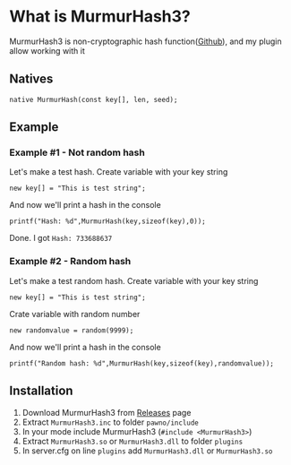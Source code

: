 # What is MurmurHash3?
MurmurHash3 is non-cryptographic hash function([Github](https://github.com/aappleby/smhasher/blob/master/src/MurmurHash3.cpp)), and my plugin allow working with it

## Natives
```pawn
native MurmurHash(const key[], len, seed);
```

## Example
### Example #1 - Not random hash
Let's make a test hash. Create variable with your key string
```pawn
new key[] = "This is test string";
```
And now we'll print a hash in the console
```pawn
printf("Hash: %d",MurmurHash(key,sizeof(key),0));
```
Done. I got `Hash: 733688637`

### Example #2 - Random hash
Let's make a test random hash. Create variable with your key string
```pawn
new key[] = "This is test string";
```
Crate variable with random number
```pawn
new randomvalue = random(9999);
```
And now we'll print a hash in the console
```pawn
printf("Random hash: %d",MurmurHash(key,sizeof(key),randomvalue));
```

## Installation
1. Download MurmurHash3 from [Releases](https://github.com/ShapeDev/MurmurHash3/releases) page
2. Extract `MurmurHash3.inc` to folder `pawno/include`
3. In your mode include MurmurHash3 (`#include <MurmurHash3>`)
4. Extract `MurmurHash3.so` or `MurmurHash3.dll` to folder `plugins`
5. In server.cfg on line `plugins` add `MurmurHash3.dll` or `MurmurHash3.so`
